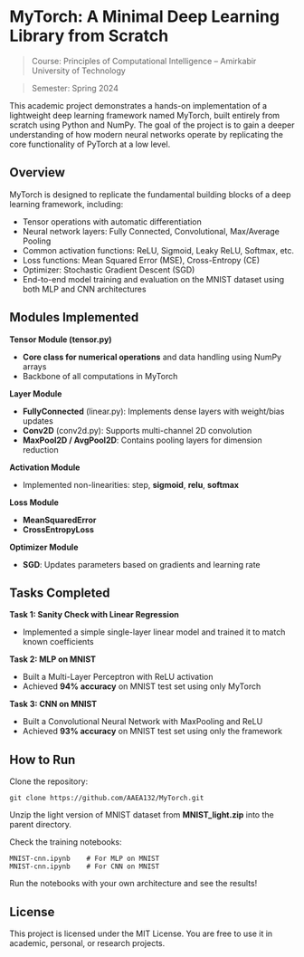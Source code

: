 # MyTorch: A Minimal Deep Learning Library from Scratch

> Course: Principles of Computational Intelligence – Amirkabir University of Technology

> Semester: Spring 2024

This academic project demonstrates a hands-on implementation of a lightweight deep learning framework named MyTorch, built entirely from scratch using Python and NumPy. The goal of the project is to gain a deeper understanding of how modern neural networks operate by replicating the core functionality of PyTorch at a low level.

## Overview
MyTorch is designed to replicate the fundamental building blocks of a deep learning framework, including:
- Tensor operations with automatic differentiation
- Neural network layers: Fully Connected, Convolutional, Max/Average Pooling
- Common activation functions: ReLU, Sigmoid, Leaky ReLU, Softmax, etc.
- Loss functions: Mean Squared Error (MSE), Cross-Entropy (CE)
- Optimizer: Stochastic Gradient Descent (SGD)
- End-to-end model training and evaluation on the MNIST dataset using both MLP and CNN architectures

## Modules Implemented
**Tensor Module (tensor.py)**
- **Core class for numerical operations** and data handling using NumPy arrays
- Backbone of all computations in MyTorch

**Layer Module**
- **FullyConnected** (linear.py): Implements dense layers with weight/bias updates
- **Conv2D** (conv2d.py): Supports multi-channel 2D convolution
- **MaxPool2D / AvgPool2D**: Contains pooling layers for dimension reduction

**Activation Module**
- Implemented non-linearities: step, **sigmoid**, **relu**, **softmax**

**Loss Module**
- **MeanSquaredError**
- **CrossEntropyLoss**

**Optimizer Module**
- **SGD**: Updates parameters based on gradients and learning rate

## Tasks Completed
**Task 1: Sanity Check with Linear Regression**
- Implemented a simple single-layer linear model and trained it to match known coefficients

**Task 2: MLP on MNIST**
- Built a Multi-Layer Perceptron with ReLU activation
- Achieved **94% accuracy** on MNIST test set using only MyTorch

**Task 3: CNN on MNIST**
- Built a Convolutional Neural Network with MaxPooling and ReLU
- Achieved **93% accuracy** on MNIST test set using only the framework

## How to Run

Clone the repository:

    git clone https://github.com/AAEA132/MyTorch.git

Unzip the light version of MNIST dataset from **MNIST_light.zip** into the parent directory.

Check the training notebooks:

    MNIST-cnn.ipynb    # For MLP on MNIST
    MNIST-cnn.ipynb    # For CNN on MNIST

Run the notebooks with your own architecture and see the results!

## License
This project is licensed under the MIT License. You are free to use it in academic, personal, or research projects.
